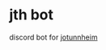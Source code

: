 # jth bot

discord bot for [jotunnheim](https://maruneko.autumns.page/mediawiki/index.php/Main_Page)
